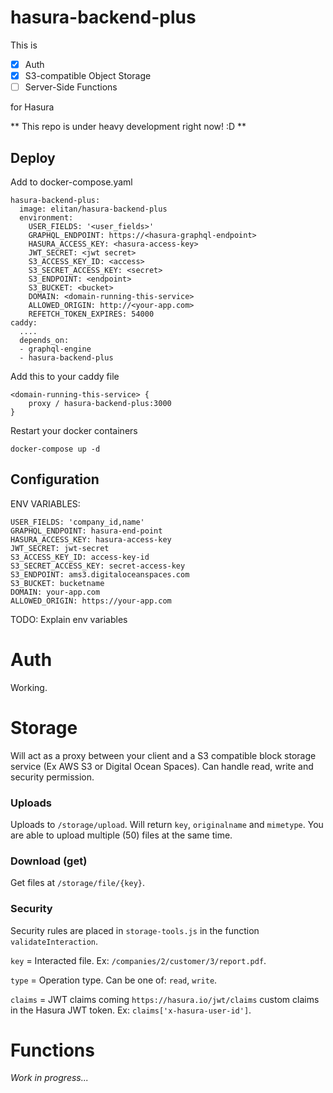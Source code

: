 # hasura-backend-plus

This is

- [x] Auth
- [x] S3-compatible Object Storage
- [ ] Server-Side Functions

for Hasura

** This repo is under heavy development right now! :D **

## Deploy

Add to docker-compose.yaml

```
hasura-backend-plus:
  image: elitan/hasura-backend-plus
  environment:
    USER_FIELDS: '<user_fields>'
    GRAPHQL_ENDPOINT: https://<hasura-graphql-endpoint>
    HASURA_ACCESS_KEY: <hasura-access-key>
    JWT_SECRET: <jwt secret>
    S3_ACCESS_KEY_ID: <access>
    S3_SECRET_ACCESS_KEY: <secret>
    S3_ENDPOINT: <endpoint>
    S3_BUCKET: <bucket>
    DOMAIN: <domain-running-this-service>
    ALLOWED_ORIGIN: http://<your-app.com>
    REFETCH_TOKEN_EXPIRES: 54000
caddy:
  ....
  depends_on:
  - graphql-engine
  - hasura-backend-plus
```

Add this to your caddy file

```
<domain-running-this-service> {
    proxy / hasura-backend-plus:3000
}
```

Restart your docker containers

`docker-compose up -d`

## Configuration

ENV VARIABLES:
```
USER_FIELDS: 'company_id,name'
GRAPHQL_ENDPOINT: hasura-end-point
HASURA_ACCESS_KEY: hasura-access-key
JWT_SECRET: jwt-secret
S3_ACCESS_KEY_ID: access-key-id
S3_SECRET_ACCESS_KEY: secret-access-key
S3_ENDPOINT: ams3.digitaloceanspaces.com
S3_BUCKET: bucketname
DOMAIN: your-app.com
ALLOWED_ORIGIN: https://your-app.com
```

TODO: Explain env variables

# Auth

Working.

# Storage

Will act as a proxy between your client and a S3 compatible block storage service (Ex AWS S3 or Digital Ocean Spaces). Can handle read, write and security permission.

### Uploads

Uploads to `/storage/upload`. Will return `key`, `originalname` and `mimetype`. You are able to upload multiple (50) files at the same time.

### Download (get)

Get files at `/storage/file/{key}`.

### Security

Security rules are placed in `storage-tools.js` in the function `validateInteraction`.

`key` = Interacted file. Ex: `/companies/2/customer/3/report.pdf`.

`type` = Operation type. Can be one of: `read`, `write`.

`claims` = JWT claims coming `https://hasura.io/jwt/claims` custom claims in the Hasura JWT token. Ex: `claims['x-hasura-user-id']`.

# Functions

*Work in progress...*
